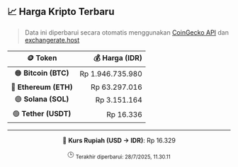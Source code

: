 

<!-- HARGA_KRIPTO -->
## 📈 Harga Kripto Terbaru

> Data ini diperbarui secara otomatis menggunakan [CoinGecko API](https://www.coingecko.com/) dan [exchangerate.host](https://exchangerate.host/)

<div align="center">

| 🪙 Token | 💰 Harga (IDR) |
|:------:|---------------:|
| 🟠 **Bitcoin (BTC)**   | Rp 1.946.735.980 |
| 🔵 **Ethereum (ETH)**  | Rp 63.297.016 |
| 🟣 **Solana (SOL)**    | Rp 3.151.164 |
| 🟢 **Tether (USDT)**   | Rp 16.336 |

---

💱 **Kurs Rupiah (USD → IDR)**: Rp 16.329

🕒 <sub>Terakhir diperbarui: 28/7/2025, 11.30.11</sub>

</div>
<!-- /HARGA_KRIPTO -->